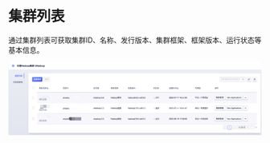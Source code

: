 # 集群列表

通过集群列表可获取集群ID、名称、发行版本、集群框架、框架版本、运行状态等基本信息。

![guide_instance_list](../../images/guide/guide_instance_list.png)